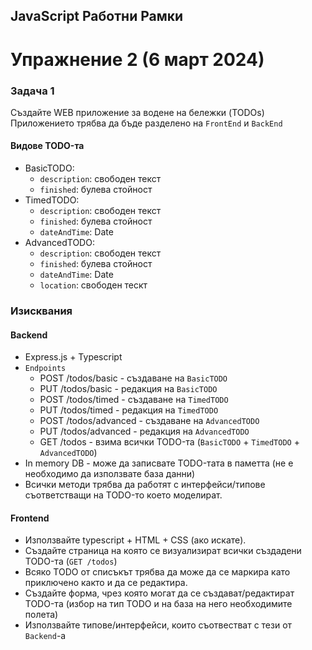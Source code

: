 ## JavaScript Работни Рамки
# Упражнение 2 (6 март 2024)

### Задача 1

Създайте WEB приложение за водене на бележки (TODOs)
<br />
Приложението трябва да бъде разделено на `FrontEnd` и `BackEnd`

#### Видове TODO-та
* BasicTODO: 
  * `description`: свободен текст
  * `finished`: булева стойност
* TimedTODO:
    * `description`: свободен текст
    * `finished`: булева стойност
    * `dateAndTime`: Date
* AdvancedTODO:
    * `description`: свободен текст
    * `finished`: булева стойност
    * `dateAndTime`: Date
    * `location`: свободен тескт

### Изисквания
#### Backend
* Express.js + Typescript
* `Endpoints`
  * POST /todos/basic - създаване на `BasicTODO`
  * PUT /todos/basic  - редакция на `BasicTODO`
  * POST /todos/timed - създаване на `TimedTODO`
  * PUT /todos/timed  - редакция на `TimedTODO`
  * POST /todos/advanced - създаване на `AdvancedTODO`
  * PUT /todos/advanced  - редакция на `AdvancedTODO`
  * GET /todos - взима всички TODO-та (`BasicTODO` + `TimedTODO` + `AdvancedTODO`)
* In memory DB - може да записвате TODO-тата в паметта (не е необходимо да използвате база данни)
* Всички методи трябва да работят с интерфейси/типове съответстващи на TODO-то което моделират.

#### Frontend
* Използвайте typescript + HTML + CSS (ако искате).
* Създайте страница на която се визуализират всички създадени TODO-та (`GET /todos`)
* Всяко TODO от списъкът трябва да може да се маркира като приключено както и да се редактира.
* Създайте форма, чрез която могат да се създават/редактират TODO-та (избор на тип TODO и на база на него необходимите полета)
* Използвайте типове/интерфейси, които съотвестват с тези от `Backend`-a
